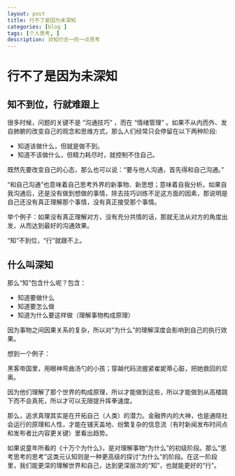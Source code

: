 ```yaml
---
layout: post  
title: 行不了是因为未深知  
categories: [blog ]  
tags: [个人思考, ]  
description: 对知行合一的一点思考  
---
```

  
# 行不了是因为未深知  
## 知不到位，行就难跟上    
  很多时候，问题的关键不是 “沟通技巧” ，而在 “情绪管理” 。如果不从内而外、发自肺腑的改变自己的观念和思维方式，那么人们经常只会停留在以下两种阶段:  
    
  * 知道该做什么，但就是做不到。  
  * 知道不该做什么，但精力耗尽时，就控制不住自己。  
  
既然先要改变自己的心态，那么也可以说：“要与他人沟通，首先得和自己沟通。”  
  
  “和自己沟通”也意味着自己思考外界的新事物、新思想；意味着自我分析。如果自我沟通后，还是没有做到想做的事情，除去技巧训练不足这方面的因素，那说明是自己还没有真正理解那个事情，没有真正接受那个事情。  
  
  举个例子：如果没有真正理解对方，没有充分共情的话，那就无法从对方的角度出发，从而达到最好的沟通效果。  
  
  “知”不到位，“行”就跟不上。  
  
    
## 什么叫深知  
  
  那么“知”包含什么呢？包含：  
  
  * 知道要做什么
  * 知道要怎么做
  * 知道为什么要这样做（理解事物构成原理）
   
因为事物之间因果关系的复杂，所以对“为什么”的理解深度会影响到自己的执行效果。  

想到一个例子：  

黑客帝国里，用眼神弯曲汤勺的小孩；穿越代码流握紧崔妮蒂心脏，把她救回的尼奥。  

因为他们理解了那个世界的构成原理，所以才能做到这些，所以才能做到从高楼跳下而不会真死，所以才可以无限提升挥拳速度。  

那么，追求真理其实是在开拓自己（人类）的潜力。金融界内的大神，也是通晓社会运行的原理和人性，才能在铺天盖地、纷繁复杂的信息流（有时新闻发布时间点和发布者比内容更关键）里看出趋势。 

如果说童年所看的《十万个为什么》，是对理解事物“为什么”的初级阶段。那么“思考思考的思考”这类元认知则是一种更高级的探讨“为什么”的阶段。在这一阶段里，我们能更深的理解世界和自己，达到更深层次的“知”，也就能更好的“行”。
  
  
  
